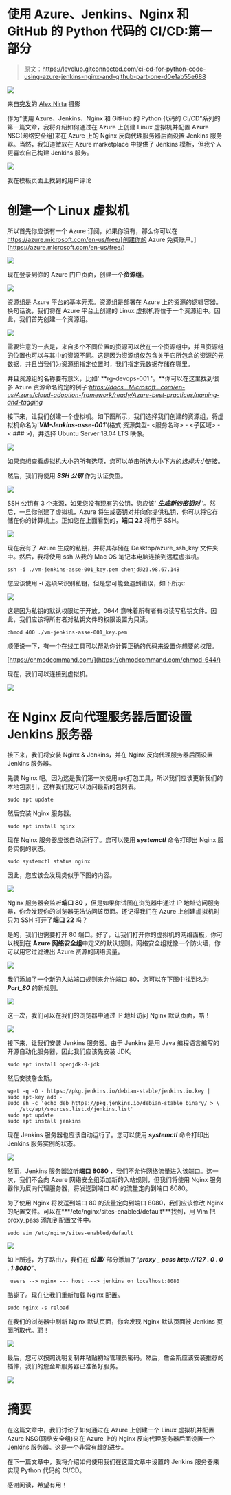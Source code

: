 # 使用 Azure、Jenkins、Nginx 和 GitHub 的 Python 代码的 CI/CD:第一部分

> 原文：<https://levelup.gitconnected.com/ci-cd-for-python-code-using-azure-jenkins-nginx-and-github-part-one-d0e1ab55e688>

![](img/b983f3737e6145539e50a4e91f404463.png)

来自[突发](https://burst.shopify.com/sky?utm_campaign=photo_credit&utm_content=Browse+Free+HD+Images+of+Rolling+Green+Hills+Under+Puffy+White+Clouds+And+Blue+Skies&utm_medium=referral&utm_source=credit)的 [Alex Nirta](https://burst.shopify.com/@alexnirta?utm_campaign=photo_credit&utm_content=Browse+Free+HD+Images+of+Rolling+Green+Hills+Under+Puffy+White+Clouds+And+Blue+Skies&utm_medium=referral&utm_source=credit) 摄影

作为“使用 Azure、Jenkins、Nginx 和 GitHub 的 Python 代码的 CI/CD”系列的第一篇文章，我将介绍如何通过在 Azure 上创建 Linux 虚拟机并配置 Azure NSG(网络安全组)来在 Azure 上的 Nginx 反向代理服务器后面设置 Jenkins 服务器。当然，我知道微软在 Azure marketplace 中提供了 Jenkins 模板，但我个人更喜欢自己构建 Jenkins 服务。

![](img/bca0747e25a83d71a0ac0651d31f4eeb.png)

我在模板页面上找到的用户评论

# 创建一个 Linux 虚拟机

所以首先你应该有一个 Azure 订阅，如果你没有，那么你可以在 https://azure.microsoft.com/en-us/free/[创建你的 Azure 免费账户。](https://azure.microsoft.com/en-us/free/)

![](img/5d6e01d0188d2bf50d8aeb75da3f0b42.png)

现在登录到你的 Azure 门户页面，创建一个**资源组**。

![](img/2b4f670b4ad03b57158e4a12453e1285.png)

资源组是 Azure 平台的基本元素。资源组是部署在 Azure 上的资源的逻辑容器。换句话说，我们将在 Azure 平台上创建的 Linux 虚拟机将位于一个资源组中。因此，我们首先创建一个资源组。

![](img/ad46167f671529769bb0dc85eefc1498.png)

需要注意的一点是，来自多个不同位置的资源可以放在一个资源组中，并且资源组的位置也可以与其中的资源不同。这是因为资源组仅包含关于它所包含的资源的元数据，并且当我们为资源组指定位置时，我们指定元数据存储在哪里。

并且资源组的名称要有意义，比如' **rg-devops-001 '。**你可以在这里找到很多 Azure 资源命名约定的例子:[*https://docs . Microsoft . com/en-us/Azure/cloud-adoption-framework/ready/Azure-best-practices/naming-and-tagging*](https://docs.microsoft.com/en-us/azure/cloud-adoption-framework/ready/azure-best-practices/naming-and-tagging)

接下来，让我们创建一个虚拟机。如下图所示，我们选择我们创建的资源组，将虚拟机命名为'***VM-Jenkins-asse-001***'(格式:资源类型- <服务名称> - <子区域> - < ### >)，并选择 Ubuntu Server 18.04 LTS 映像。

![](img/ca265d3164e8b0b0dc8c4a23f51f391a.png)

如果您想查看虚拟机大小的所有选项，您可以单击所选大小下方的*选择大小*链接。

然后，我们将使用 ***SSH 公钥*** 作为认证类型。

![](img/c7589217c8297236a25389f0a27bddcc.png)

SSH 公钥有 3 个来源，如果您没有现有的公钥，您应该' ***生成新的密钥对*** '。然后，一旦你创建了虚拟机，Azure 将生成密钥对并向你提供私钥，你可以将它存储在你的计算机上。正如您在上面看到的，**端口 22** 将用于 SSH。

![](img/9eade0aeb620fbde67c22e8a151ec7f4.png)

现在我有了 Azure 生成的私钥，并将其存储在 Desktop/azure_ssh_key 文件夹中。然后，我将使用 ssh 从我的 Mac OS 笔记本电脑连接到远程虚拟机。

```
ssh -i ./vm-jenkins-asse-001_key.pem chenjd@23.98.67.148
```

您应该使用 **-i** 选项来识别私钥，但是您可能会遇到错误，如下所示:

![](img/7436783f2c6c2aa04f2f2b35b6c8dc26.png)

这是因为私钥的默认权限过于开放，0644 意味着所有者有权读写私钥文件。因此，我们应该将所有者对私钥文件的权限设置为只读。

```
chmod 400 ./vm-jenkins-asse-001_key.pem
```

顺便说一下，有一个在线工具可以帮助你计算正确的代码来设置你想要的权限。

[https://chmodcommand.com/](https://chmodcommand.com/chmod-644/)

现在，我们可以连接到虚拟机。

![](img/122523b0b7962029d368242be1b551ec.png)

# 在 Nginx 反向代理服务器后面设置 Jenkins 服务器

接下来，我们将安装 Nginx & Jenkins，并在 Nginx 反向代理服务器后面设置 Jenkins 服务器。

先装 Nginx 吧。因为这是我们第一次使用`apt`打包工具，所以我们应该更新我们的本地包索引，这样我们就可以访问最新的包列表。

```
sudo apt update
```

然后安装 Nginx 服务器。

```
sudo apt install nginx
```

现在 Nginx 服务器应该自动运行了。您可以使用 ***systemctl*** 命令打印出 Nginx 服务实例的状态。

```
sudo systemctl status nginx
```

因此，您应该会发现类似于下图的内容。

![](img/2ebc98d7f8e2cdbf6b95b96c239a4f04.png)

Nginx 服务器会监听**端口 80** ，但是如果你试图在浏览器中通过 IP 地址访问服务器，你会发现你的浏览器无法访问该页面。还记得我们在 Azure 上创建虚拟机时只为 SSH 打开了**端口 22** 吗？

是的，我们也需要打开 80 端口。好了，让我们打开你的虚拟机的网络面板，你可以找到在 **Azure 网络安全组**中定义的默认规则。网络安全组就像一个防火墙，你可以用它过滤进出 Azure 资源的网络流量。

![](img/a63ef9ffd19765357f78dc4dce22af35.png)

我们添加了一个新的入站端口规则来允许端口 80，您可以在下图中找到名为 ***Port_80*** 的新规则。

![](img/305d8ff31f644101227e86b28c679ac3.png)

这一次，我们可以在我们的浏览器中通过 IP 地址访问 Nginx 默认页面，酷！

![](img/c1198ea39bec521ea2290e4cf2f8ee61.png)

接下来，让我们安装 Jenkins 服务器。由于 Jenkins 是用 Java 编程语言编写的开源自动化服务器，因此我们应该先安装 JDK。

```
sudo apt install openjdk-8-jdk
```

然后安装詹金斯。

```
wget -q -O - https://pkg.jenkins.io/debian-stable/jenkins.io.key | sudo apt-key add -
sudo sh -c 'echo deb https://pkg.jenkins.io/debian-stable binary/ > \
    /etc/apt/sources.list.d/jenkins.list'
sudo apt update
sudo apt install jenkins
```

现在 Jenkins 服务器也应该自动运行了。您可以使用 ***systemctl*** 命令打印出 Jenkins 服务实例的状态。

![](img/c043d373d22cf756924eace079814f0a.png)

然而，Jenkins 服务器监听**端口 8080** ，我们不允许网络流量进入该端口。这一次，我们不会向 Azure 网络安全组添加新的入站规则，但我们将使用 Nginx 服务器作为反向代理服务器，将发送到端口 80 的流量定向到端口 8080。

为了使用 Nginx 将发送到端口 80 的流量定向到端口 8080，我们应该修改 Nginx 的配置文件。可以在***/etc/nginx/sites-enabled/default***找到，用 Vim 把 proxy_pass 添加到配置文件中。

```
sudo vim /etc/nginx/sites-enabled/default
```

![](img/3447cd2bf65a6abe43b391a6df805db4.png)

如上所述，为了路由`/`，我们在 ***位置/*** 部分添加了“***proxy _ pass http://127 . 0 . 0 . 1:8080***”。

```
 users --> nginx --- host ---> jenkins on localhost:8080 
```

酷毙了。现在让我们重新加载 Nginx 配置。

```
sudo nginx -s reload
```

在我们的浏览器中刷新 Nginx 默认页面，你会发现 Nginx 默认页面被 Jenkins 页面所取代。耶！

![](img/773f9aad33b3f92a7992f5997a865308.png)

最后，您可以按照说明复制并粘贴初始管理员密码。然后，詹金斯应该安装推荐的插件，我们的詹金斯服务器已准备好服务。

![](img/3a16acd56b2cf4bafa010e2300f3da2e.png)

# 摘要

在这篇文章中，我们讨论了如何通过在 Azure 上创建一个 Linux 虚拟机并配置 Azure NSG(网络安全组)来在 Azure 上的 Nginx 反向代理服务器后面设置一个 Jenkins 服务器。这是一个非常有趣的进步。

在下一篇文章中，我将介绍如何使用我们在这篇文章中设置的 Jenkins 服务器来实现 Python 代码的 CI/CD。

感谢阅读，希望有用！